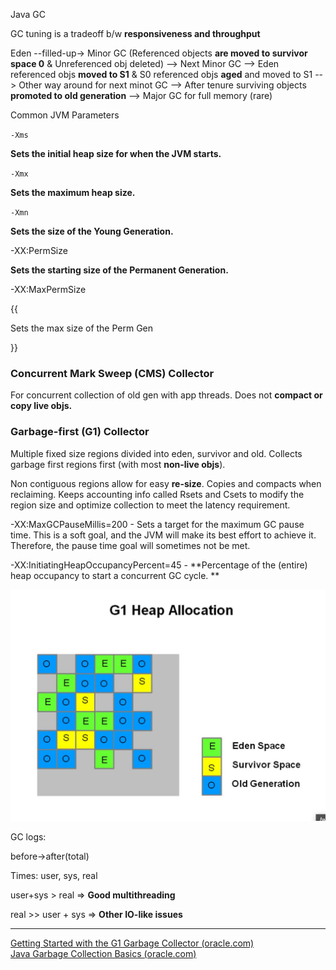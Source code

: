 Java GC  
  
GC tuning is a tradeoff b/w **responsiveness and throughput**  
  
Eden --filled-up-> Minor GC (Referenced objects **are moved to survivor space 0** & Unreferenced obj deleted) --> Next Minor GC --> Eden referenced objs **moved to S1** & S0 referenced objs **aged** and moved to S1 --> Other way around for next minot GC --> After tenure surviving objects **promoted to old generation** --> Major GC for full memory (rare)  
  
Common JVM Parameters  
  

`-Xms`

**Sets the initial heap size for when the JVM starts.**

`-Xmx`

**Sets the maximum heap size.**

`-Xmn`

**Sets the size of the Young Generation.**

\-XX:PermSize

**Sets the starting size of the Permanent Generation.**

\-XX:MaxPermSize

{{

Sets the max size of the Perm Gen

}}  
  

### **Concurrent Mark Sweep** (CMS) Collector

For concurrent collection of old gen with app threads. Does not **compact or copy live objs.**

### **Garbage-first** (G1) Collector

Multiple fixed size regions divided into eden, survivor and old. Collects garbage first regions first (with most **non-live objs**).

Non contiguous regions allow for easy **re-size**. Copies and compacts when reclaiming. Keeps accounting info called Rsets and Csets to modify the region size and optimize collection to meet the latency requirement.

  

\-XX:MaxGCPauseMillis=200 - Sets a target for the maximum GC pause time. This is a soft goal, and the JVM will make its best effort to achieve it. Therefore, the pause time goal will sometimes not be met.   
  
\-XX:InitiatingHeapOccupancyPercent=45 - **Percentage of the (entire) heap occupancy to start a concurrent GC cycle. **  
  

  

![](4.jpg)  

  

GC logs:

before->after(total)

Times: user, sys, real

user+sys > real => **Good multithreading**

real >> user + sys => **Other IO-like issues**

---
[Getting Started with the G1 Garbage Collector (oracle.com)](https://www.oracle.com/technetwork/tutorials/tutorials-1876574.html)  
[Java Garbage Collection Basics (oracle.com)](https://www.oracle.com/webfolder/technetwork/tutorials/obe/java/gc01/index.html#:~:text=Automatic%20garbage%20collection%20is%20the,a%20pointer%20to%20that%20object.)